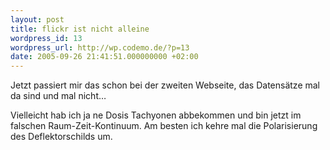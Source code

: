 ```yaml
---
layout: post
title: flickr ist nicht alleine
wordpress_id: 13
wordpress_url: http://wp.codemo.de/?p=13
date: 2005-09-26 21:41:51.000000000 +02:00
---
```

Jetzt passiert mir das schon bei der zweiten Webseite, das Datensätze mal da sind und mal nicht&#8230;

Vielleicht hab ich ja ne Dosis Tachyonen abbekommen und bin jetzt im falschen Raum-Zeit-Kontinuum. Am besten ich kehre mal die Polarisierung des Deflektorschilds um.
